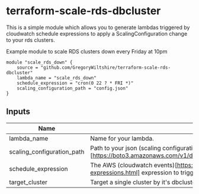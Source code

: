 # terraform-scale-rds-dbcluster
This is a simple module which allows you to generate lambdas triggered by cloudwatch schedule expressions to apply a ScalingConfiguration change to your rds clusters.

Example module to scale RDS clusters down every Friday at 10pm
```hcl
module "scale_rds_down" {
    source = "github.com/GregoryWiltshire/terraform-scale-rds-dbcluster"
    lambda_name = "scale_rds_down"
    schedule_expression = "cron(0 22 ? * FRI *)"
    scaling_configuration_path = "config.json"
}
```


## Inputs

| Name | Description | Type | Default | Required |
|------|-------------|------|---------|:--------:|
| lambda_name | Name for your lambda. | `string` | `""` | yes |
| scaling_configuration_path | Path to your json (scaling configuration)[https://boto3.amazonaws.com/v1/documentation/api/latest/reference/services/rds.html#RDS.Client.modify_db_cluster]. | `string` | n/a | yes |
| schedule_expression | The AWS (cloudwatch events)[https://docs.aws.amazon.com/lambda/latest/dg/services-cloudwatchevents-expressions.html] expression to trigger your scaling config change. | `string` | n/a | yes |
| target_cluster | Target a single cluster by it's dbclusterid | `string` | `""` | no |


